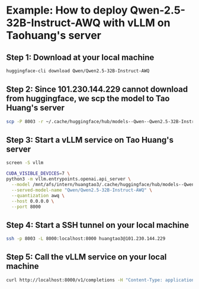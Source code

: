 # Example: How to deploy Qwen-2.5-32B-Instruct-AWQ with vLLM on Taohuang's server
## Step 1: Download at your local machine
```bash
huggingface-cli download Qwen/Qwen2.5-32B-Instruct-AWQ
```

## Step 2: Since 101.230.144.229 cannot download from huggingface, we scp the model to Tao Huang's server
```bash
scp -P 8003 -r ~/.cache/huggingface/hub/models--Qwen--Qwen2.5-32B-Instruct-AWQ huangtao3@101.230.144.229:~/.cache/huggingface/hub/
```



## Step 3: Start a vLLM service on Tao Huang's server
```bash
screen -S vllm
```
```bash
CUDA_VISIBLE_DEVICES=7 \
python3 -m vllm.entrypoints.openai.api_server \
  --model /mnt/afs/intern/huangtao3/.cache/huggingface/hub/models--Qwen--Qwen2.5-32B-Instruct-AWQ/snapshots/5c7cb76a268fc6cfbb9c4777eb24ba6e27f9ee6c \
  --served-model-name "Qwen/Qwen2.5-32B-Instruct-AWQ" \
  --quantization awq \
  --host 0.0.0.0 \
  --port 8000
```

## Step 4: Start a SSH tunnel on your local machine
```bash
ssh -p 8003 -L 8000:localhost:8000 huangtao3@101.230.144.229
```


## Step 5: Call the vLLM service on your local machine
```bash
curl http://localhost:8000/v1/completions -H "Content-Type: application/json" -d '{"model": "Qwen/Qwen2.5-32B-Instruct-AWQ", "prompt": "Hello, Qwen.", "max_tokens": 100}'
```



